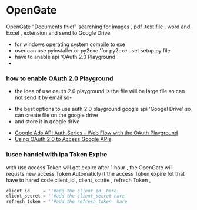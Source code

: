 # OpenGate
OpenGate "Documents thief" searching for images , pdf .text file , word  and Excel ,  extension and send to Google Drive
* for windows operating system compile to exe 
* user can use pyinstaller or py2exe 'for py2exe uset setup.py file
* have to anable api 'OAuth 2.0 Playground'
* 
### how to enable OAuth 2.0 Playground
* the idea of use oauth 2.0 playground is the file  will be large  file so can not send it by email so-
- the best options to use auth 2.0 playground google api 'Googel Drive' so can create file on the google drive 
- and store it in google drive 

 * [Google Ads API Auth Series - Web Flow with the OAuth Playground](https://www.youtube.com/watch?v=KFICa7Ngzng)
 * [Using OAuth 2.0 to Access Google APIs](https://developers.google.com/identity/protocols/oauth2)
 ### iusee  handel with ipa Token Expire 
with use access Token will get expire after 1 hour , the OpenGate will requsts new access Token Automaticly if the access Token expire fot that have to hared code client_id , client_sctrite , refrech Token ,
 
```python 
client_id     = ''#add the client_id  hare
client_secret = ''#add the client_secret hare
refresh_token = ''#add the refresh_token  hare
```
